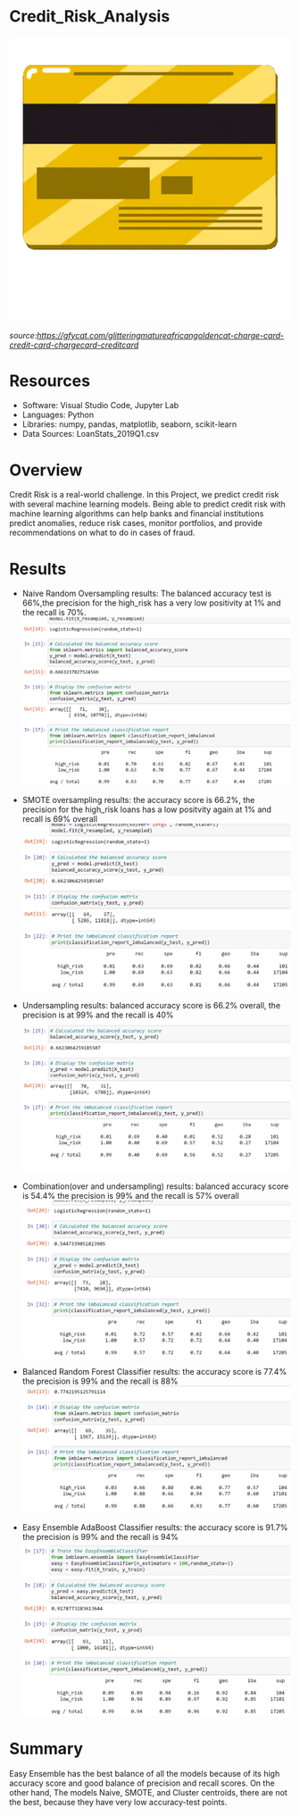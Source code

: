 # Credit_Risk_Analysis

![img](https://github.com/Edgarhv/Credit_Risk_Analysis/blob/ba3bc9be21295848e416291bc7a184f15695e953/GlitteringMatureAfricangoldencat.gif)
###### source:https://gfycat.com/glitteringmatureafricangoldencat-charge-card-credit-card-chargecard-creditcard

# Resources
- Software: Visual Studio Code, Jupyter Lab
- Languages: Python
- Libraries: numpy, pandas, matplotlib, seaborn, scikit-learn
- Data Sources: LoanStats_2019Q1.csv


# Overview

Credit Risk is a real-world challenge. In this Project, we predict credit risk with several machine learning models. Being able to predict credit risk with machine learning algorithms can help banks and financial institutions predict anomalies, reduce risk cases, monitor portfolios, and provide recommendations on what to do in cases of fraud.



# Results

- Naive Random Oversampling results:
The balanced accuracy test is 66%,the precision for the high_risk has a very low positivity at 1% and the recall is 70%.
![img](https://github.com/Edgarhv/Credit_Risk_Analysis/blob/cd55eee92a8f5776da3de6a1367f71f4b2bf4a51/Resources/Naive%20Random%20Oversampling.png)


- SMOTE oversampling results:
the accuracy score is 66.2%, the precision for the high_risk loans has a low positvity again at 1% and recall is 69% overall
![img](https://github.com/Edgarhv/Credit_Risk_Analysis/blob/bace33a124939928d71c41392174ae6cecfad358/Resources/SMOTE%20oversampling.png)

- Undersampling results: balanced accuracy score is 66.2% overall, the precision is at 99% and the recall is 40%
![img](https://github.com/Edgarhv/Credit_Risk_Analysis/blob/d00af630b3f1f47879eae1af6b6340a8014f02f9/Resources/Undersampling.png)

- Combination(over and undersampling) results: balanced accuracy score is 54.4% the precision is 99% and the recall is 57% overall
![img](https://github.com/Edgarhv/Credit_Risk_Analysis/blob/c7bc8e1e0a70034ab0d15a62972374ff80cc8a26/Resources/Combination.png)

- Balanced Random Forest Classifier results: the accuracy score is 77.4% the precision is 99% and the recall is 88%
![img](https://github.com/Edgarhv/Credit_Risk_Analysis/blob/bb091012a1334d33a3000f899662e2708ba4d007/Resources/Balanced%20Random%20Forest.png)

- Easy Ensemble AdaBoost Classifier results: the accuracy score is 91.7% the precision is 99% and the recall is 94%
![img](https://github.com/Edgarhv/Credit_Risk_Analysis/blob/6b345950fc0956f286a38b8f43f44171ee770246/Resources/Easy%20Ensemble%20AdaBoost%20Classifier.png)

# Summary

Easy Ensemble has the best balance of all the models because of its high accuracy score and good balance of precision and recall scores. On the other hand, The models  Naive, SMOTE, and Cluster centroids, there are not the best, because they have very low accuracy-test points.

